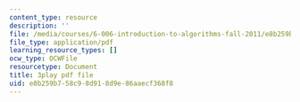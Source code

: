 ```yaml
---
content_type: resource
description: ''
file: /media/courses/6-006-introduction-to-algorithms-fall-2011/e8b259b758c98d918d9e86aaecf368f8_s-CYnVz-uh4.pdf
file_type: application/pdf
learning_resource_types: []
ocw_type: OCWFile
resourcetype: Document
title: 3play pdf file
uid: e8b259b7-58c9-8d91-8d9e-86aaecf368f8
---
```

